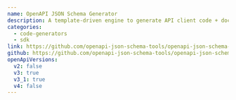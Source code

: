 ```yaml
---
name: OpenAPI JSON Schema Generator
description: A template-driven engine to generate API client code + documentation by parsing your OpenAPI Description
categories:
  - code-generators
  - sdk
link: https://github.com/openapi-json-schema-tools/openapi-json-schema-generator
github: https://github.com/openapi-json-schema-tools/openapi-json-schema-generator
openApiVersions:
  v2: false
  v3: true
  v3_1: true
  v4: false
---
```

